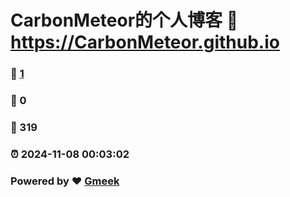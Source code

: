 # CarbonMeteor的个人博客 :link: https://CarbonMeteor.github.io 
### :page_facing_up: [1](https://CarbonMeteor.github.io/tag.html) 
### :speech_balloon: 0 
### :hibiscus: 319 
### :alarm_clock: 2024-11-08 00:03:02 
### Powered by :heart: [Gmeek](https://github.com/Meekdai/Gmeek)
